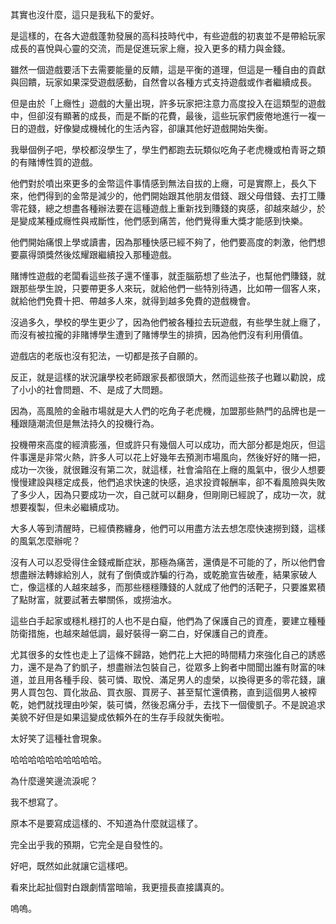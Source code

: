
其實也沒什麼，這只是我私下的愛好。

是這樣的，在各大遊戲蓬勃發展的高科技時代中，有些遊戲的初衷並不是帶給玩家成長的喜悅與心靈的交流，而是促進玩家上癮，投入更多的精力與金錢。

雖然一個遊戲要活下去需要能量的反饋，這是平衡的道理，但這是一種自由的貢獻與回饋，玩家如果深受遊戲感動，自然會以各種方式支持遊戲或作者繼續成長。

但是由於「上癮性」遊戲的大量出現，許多玩家把注意力高度投入在這類型的遊戲中，但卻沒有顯著的成長，而是不斷的花費，最後，這些玩家們疲倦地進行一複一日的遊戲，好像變成機械化的生活內容，卻讓其他好遊戲開始失衡。

我舉個例子吧，學校都沒學生了，學生們都跑去玩類似吃角子老虎機或柏青哥之類的有賭博性質的遊戲。

他們對於噴出來更多的金幣這件事情感到無法自拔的上癮，可是實際上，長久下來，他們得到的金幣是減少的，他們開始跟其他朋友借錢、跟父母借錢、去打工賺零花錢，總之想盡各種辦法要在這種遊戲上重新找到賺錢的爽感，卻越來越少，於是變成某種成癮性與戒斷性，他們感到痛苦，他們覺得重大獎才能感到快樂。

他們開始痛恨上學或讀書，因為那種快感已經不夠了，他們要高度的刺激，他們想要贏得頭獎然後炫耀跟繼續投入那種遊戲。

賭博性遊戲的老闆看這些孩子還不懂事，就歪腦筋想了些法子，也幫他們賺錢，就跟那些學生說，只要帶更多人來玩，就給他們一些特別待遇，比如帶一個客人來，就給他們免費十把、帶越多人來，就得到越多免費的遊戲機會。

沒過多久，學校的學生更少了，因為他們被各種拉去玩遊戲，有些學生就上癮了，而沒有被拉攏的非賭博學生遭到了賭博學生的排擠，因為他們沒有利用價值。

遊戲店的老版也沒有犯法，一切都是孩子自願的。

反正，就是這樣的狀況讓學校老師跟家長都很頭大，然而這些孩子也難以勸說，成了小小的社會問題、不、是成了大問題。

因為，高風險的金融市場就是大人們的吃角子老虎機，加盟那些熱門的品牌也是一種跟隨潮流但是無法持久的投機行為。

投機帶來高度的經濟膨漲，但或許只有幾個人可以成功，而大部分都是炮灰，但這件事還是非常火熱，許多人可以花上好幾年去預測市場風向，然後好好的賭一把，成功一次後，就很難沒有第二次，就這樣，社會淪陷在上癮的風氣中，很少人想要慢慢建設與穩定成長，他們追求快速的快感，追求投資報酬率，卻不看風險與失敗了多少人，因為只要成功一次，自己就可以翻身，但剛剛已經說了，成功一次，就想要複製，但未必繼續成功。

大多人等到清醒時，已經債務纏身，他們可以用盡方法去想怎麼快速撈到錢，這樣的風氣怎麼辦呢？

沒有人可以忍受得住金錢戒斷症狀，那極為痛苦，還債是不可能的了，所以他們會想盡辦法轉嫁給別人，就有了倒債或詐騙的行為，或乾脆宣告破產，結果家破人亡，像這樣的人越來越多，而那些穩穩賺錢的人就成了他們的活靶子，只要誰累積了點財富，就要試著去攀關係，或撈油水。

這些白手起家或穩札穩打的人也不是白癡，他們為了保護自己的資產，要建立種種防衛措施，也越來越低調，最好裝得一窮二白，好保護自己的資產。

尤其很多的女性也走上了這條不歸路，她們花上大把的時間精力來強化自己的誘惑力，還不是為了釣凱子，想盡辦法包裝自己，從眾多上鉤者中間聞出誰有財富的味道，並且用各種手段、裝可憐、取悅、滿足男人的虛榮，以換得更多的零花錢，讓男人買包包、買化妝品、買衣服、買房子、甚至幫忙還債務，直到這個男人被榨乾，她們就找理由吵架，裝可憐，然後忍痛分手，去找下一個傻凱子。不是說追求美貌不好但是如果這變成依賴外在的生存手段就失衡啦。

太好笑了這種社會現象。

哈哈哈哈哈哈哈哈哈哈。

為什麼邊笑邊流淚呢？

我不想寫了。

原本不是要寫成這樣的、不知道為什麼就這樣了。

完全出乎我的預期，它完全是自發性的。

好吧，既然如此就讓它這樣吧。

看來比起扯個對白跟劇情當暗喻，我更擅長直接講真的。

嗚嗚。